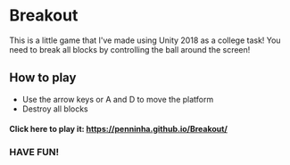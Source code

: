# Breakout

This is a little game that I've made using Unity 2018 as a college task! You need to break all blocks by controlling the ball around the screen!

## How to play

- Use the arrow keys or A and D to move the platform
- Destroy all blocks

#### Click here to play it: https://penninha.github.io/Breakout/

### HAVE FUN!
